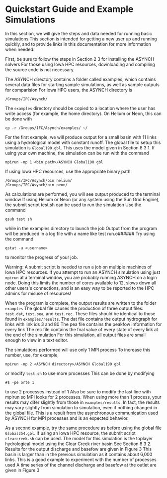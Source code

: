 # Quickstart Guide and Example Simulations

In this section, we will give the steps and data needed for running basic simulations This section is intended for getting a new user up and running quickly, and to provide links in this documentation for more information when needed.

First, be sure to follow the steps in Section 2 3 for installing the ASYNCH solvers For those using Iowa HPC resources, downloading and compiling the source code is not necessary.

The ASYNCH directory contains a folder called examples, which contains several data files for starting sample simulations, as well as sample outputs for comparision For Iowa HPC users, the ASYNCH directory is

```
/Groups/IFC/Asynch/
```

The `examples` directory should be copied to a location where the user has write access (for example, the home directory). On Helium or Neon, this can be done with

```
cp -r /Groups/IFC/Asynch/examples/ ~/
```

For the first example, we will produce output for a small basin with 11 links using a hydrological model with constant runoff. The global file to setup this simulation is `Global190.gbl`. This uses the model given in Section 8 3 1. If using your own machine, the simulation can be run with the command

```
mpirun -np 1 <bin path>/ASYNCH Global190 gbl
```

If using Iowa HPC resources, use the appropriate binary path:

```
/Groups/IFC/Asynch/bin helium/
/Groups/IFC/Asynch/bin neon/
```

As calculations are performed, you will see output produced to the terminal window If using Helium or Neon (or any system using the Sun Grid Engine), the submit script test.sh can be used to run the simulation Use the command

```
qsub test sh
```

while in the examples directory to launch the job Output from the program will be produced in a log file with a name like test run.o###### Try using the command

```
qstat -u <username>
```

to monitor the progress of your job.

Warning: A submit script is needed to run a job on multiple machines of Iowa HPC resources. If you attempt to run an ASYNCH simulation using just `mpirun` at a terminal window, you are probably running ASYNCH on a login node. Doing this limits the number of cores available to 12, slows down all other users's connections, and is an easy way to be reported to the HPC admins for misuse of resources!

When the program is complete, the output results are written to the folder `examples` The global file causes the production of three output fìles: `test.dat`, `test.pea`, and `test.rec`. These files should be identical to those found in `examples/results`. The dat file contains the output hydrograph for links with link ids 3 and 80 The pea file contains the peakfow information for every link The rec file contains the fnal value of every state of every link at the end of the simulation For this simulation, all output files are small enough to view in a text editor.

The simulations performed will use only 1 MPI process To increase this number, use, for example,

```
mpirun -np 2 <ASYNCH directory>/ASYNCH Global190 gbl
```

or modify `test.sh` to use more processes This can be done by modifying

```
#$ -pe orte 1
```

to use 2 processes instead of 1 Also be sure to modify the last line with mpirun so MPI looks for 2 processes.
When using more than 1 process, your results may difer slightly from those in `examples/results`. In fact, the results may vary slightly from simulation to simulation, even if nothing changed in the global file. This is a result from the asynchronous communication used by ASYNCH for MPI processes and is an expected behavior.

As a second example, try the same procedure as before using the global file `Global254.gbl`. If using an Iowa HPC resource, the submit script `clearcreek.sh` can be used. The model for this simulation is the toplayer hydrological model using the Clear Creek river basin See Section 8 3 2. Results for the output discharge and basefow are given in Figure 3 This basin is larger than in the previous simulation as it contains about 6,000 links. This is a good example to experiment with the number of processes used A time series of the channel discharge and basefow at the outlet are given in Figure 3
